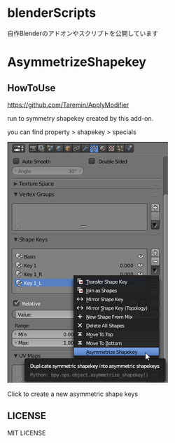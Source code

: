 # blenderScripts
自作Blenderのアドオンやスクリプトを公開しています

# AsymmetrizeShapekey
## HowToUse
https://github.com/Taremin/ApplyModifier

run to symmetry shapekey created by this add-on.

you can find property > shapekey > specials

![p](https://github.com/lowteq/blenderScripts/blob/master/readmeimages/20200211004213_367x549.png)

Click to create a new asymmetric shape keys
## LICENSE
MIT LICENSE
